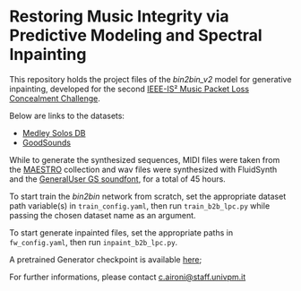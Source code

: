 # Restoring Music Integrity via Predictive Modeling and Spectral Inpainting

This repository holds the project files of the _bin2bin_v2_ model for generative inpainting, developed for the second [IEEE-IS² Music Packet Loss Concealment Challenge](https://internetofsounds2025.ieee-is2.org/workshops/3rd-ieee-international-workshop-networked-immersive-audio/music-packet-loss-concealment).

Below are links to the datasets:
* [Medley Solos DB](https://zenodo.org/records/3464194)
* [GoodSounds](https://www.upf.edu/web/mtg/good-sounds)
  
While to generate the synthesized sequences, MIDI files were taken from the [MAESTRO](https://magenta.tensorflow.org/datasets/maestro#v300) collection and wav files were synthesized with FluidSynth and the [GeneralUser GS soundfont](https://schristiancollins.com/generaluser.php), for a total of 45 hours.

To start train the _bin2bin_ network from scratch, set the appropriate dataset path variable(s) in `train_config.yaml`, then run `train_b2b_lpc.py` while passing the chosen dataset name as an argument. 

To start generate inpainted files, set the appropriate paths in `fw_config.yaml`, then run `inpaint_b2b_lpc.py`.

A pretrained Generator checkpoint is available [here](https://mega.nz/file/XdYgWLoS#q9rfU4ZsTp5QfnpRuWyVdBfBAQMLXkMc0hpehZt_MJU);

For further informations, please contact c.aironi@staff.univpm.it
